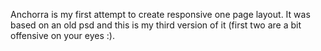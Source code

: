 Anchorra is my first attempt to create responsive one page layout. It was based on an old psd and this is my third version of it (first two are a bit offensive on your eyes :). 


